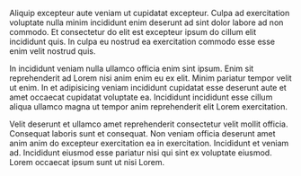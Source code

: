 Aliquip excepteur aute veniam ut cupidatat excepteur. Culpa ad exercitation voluptate nulla minim incididunt enim deserunt ad sint dolor labore ad non commodo. Et consectetur do elit est excepteur ipsum do cillum elit incididunt quis. In culpa eu nostrud ea exercitation commodo esse esse enim velit nostrud quis.

In incididunt veniam nulla ullamco officia enim sint ipsum. Enim sit reprehenderit ad Lorem nisi anim enim eu ex elit. Minim pariatur tempor velit ut enim. In et adipisicing veniam incididunt cupidatat esse deserunt aute et amet occaecat cupidatat voluptate ea. Incididunt incididunt esse cillum aliqua ullamco magna ut tempor anim reprehenderit elit Lorem exercitation.

Velit deserunt et ullamco amet reprehenderit consectetur velit mollit officia. Consequat laboris sunt et consequat. Non veniam officia deserunt amet anim anim do excepteur exercitation ea in exercitation. Incididunt et veniam ad. Incididunt eiusmod esse pariatur nisi qui sint ex voluptate eiusmod. Lorem occaecat ipsum sunt ut nisi Lorem.
